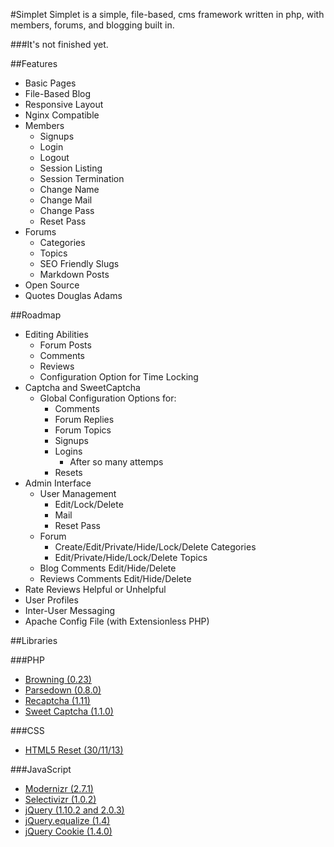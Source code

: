 #Simplet
Simplet is a simple, file-based, cms framework written in php, with members, forums, and blogging built in.

###It's not finished yet.

##Features
- Basic Pages
- File-Based Blog
- Responsive Layout
- Nginx Compatible
- Members
    - Signups
    - Login
    - Logout
    - Session Listing
    - Session Termination
    - Change Name
    - Change Mail
    - Change Pass
    - Reset Pass
- Forums
    - Categories
    - Topics
    - SEO Friendly Slugs
    - Markdown Posts
- Open Source
- Quotes Douglas Adams

##Roadmap
- Editing Abilities
    - Forum Posts
    - Comments
    - Reviews
    - Configuration Option for Time Locking
- Captcha and SweetCaptcha
    - Global Configuration Options for:
        - Comments
        - Forum Replies
        - Forum Topics
        - Signups
        - Logins
            - After so many attemps
        - Resets
- Admin Interface
    - User Management
        - Edit/Lock/Delete
        - Mail
        - Reset Pass
    - Forum
        - Create/Edit/Private/Hide/Lock/Delete Categories
        - Edit/Private/Hide/Lock/Delete Topics
    - Blog Comments Edit/Hide/Delete
    - Reviews Comments Edit/Hide/Delete
- Rate Reviews Helpful or Unhelpful
- User Profiles
- Inter-User Messaging
- Apache Config File (with Extensionless PHP)

##Libraries

###PHP
- [Browning (0.23)](https://github.com/eustasy/browning-a-mailgun-script)
- [Parsedown (0.8.0)](https://github.com/erusev/parsedown)
- [Recaptcha (1.11)](https://www.google.com/recaptcha/admin)
- [Sweet Captcha (1.1.0)](http://sweetcaptcha.com/)

###CSS
- [HTML5 Reset (30/11/13)](https://github.com/murtaugh/HTML5-Reset)

###JavaScript
- [Modernizr (2.7.1)](http://modernizr.com/download/#-fontface-backgroundsize-borderradius-opacity-rgba-generatedcontent-csstransitions-printshiv-mq-teststyles-testprop-testallprops-prefixes-domprefixes)
- [Selectivizr (1.0.2)](https://github.com/keithclark/selectivizr)
- [jQuery (1.10.2 and 2.0.3)](http://jquery.com/)
- [jQuery.equalize (1.4)](http://labs.eustasy.org/jquery.equalize)
- [jQuery Cookie (1.4.0)](https://github.com/carhartl/jquery-cookie)
